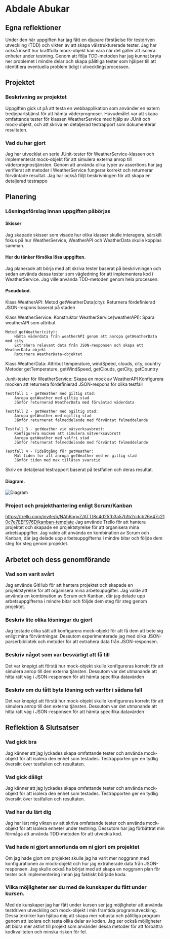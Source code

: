 # Abdale Abukar

## Egna reflektioner
Under den här uppgiften har jag fått en djupare förståelse för testdriven utveckling (TDD) och vikten av att skapa välstrukturerade tester. Jag har också insett hur kraftfulla mock-objekt kan vara när det gäller att isolera enheter under testning. Genom att följa TDD-metoden har jag kunnat bryta ner problemet i mindre delar och skapa pålitliga tester som hjälper till att identifiera eventuella problem tidigt i utvecklingsprocessen.
## Projektet

### Beskrivning av projektet
Uppgiften gick ut på att testa en webbapplikation som använder en extern tredjepartstjänst för att hämta väderprognoser. Huvudmålet var att skapa omfattande tester för klassen WeatherService med hjälp av JUnit och mock-objekt, och att skriva en detaljerad testrapport som dokumenterar resultaten.

### Vad du har gjort
Jag har utvecklat en serie JUnit-tester för WeatherService-klassen och implementerat mock-objekt för att simulera externa anrop till väderprognostjänsten. Genom att använda olika typer av assertions har jag verifierat att metoder i WeatherService fungerar korrekt och returnerar förväntade resultat. Jag har också följt beskrivningen för att skapa en detaljerad testrappo

## Planering

### Lösningsförslag innan uppgiften påbörjas

#### Skisser 
Jag skapade skisser som visade hur olika klasser skulle interagera, särskilt fokus på hur WeatherService, WeatherAPI och WeatherData skulle kopplas samman.

#### Hur du tänker försöka lösa uppgiften.
Jag planerade att börja med att skriva tester baserat på beskrivningen och sedan använda dessa tester som vägledning för att implementera kod i WeatherService. Jag ville använda TDD-metoden genom hela processen.

#### Pseudokod.
Klass WeatherAPI:
    Metod getWeatherData(city):
        Returnera fördefinierad JSON-respons baserat på staden

Klass WeatherService:
    Konstruktor WeatherService(weatherAPI):
        Spara weatherAPI som attribut

    Metod getWeather(city):
        Hämta väderdata från weatherAPI genom att anropa getWeatherData med city
        Extrahera relevant data från JSON-responsen och skapa ett WeatherData-objekt
        Returnera WeatherData-objektet

Klass WeatherData:
    Attribut temperature, windSpeed, clouds, city, country
    Metoder getTemperature, getWindSpeed, getClouds, getCity, getCountry

Junit-tester för WeatherService:
    Skapa en mock av WeatherAPI
    Konfigurera mocken att returnera fördefinierad JSON-respons för olika testfall

    Testfall 1 - getWeather med giltig stad:
        Anropa getWeather med giltig stad
        Jämför returnerad WeatherData med förväntad väderdata

    Testfall 2 - getWeather med ogiltig stad:
        Anropa getWeather med ogiltig stad
        Jämför returnerat felmeddelande med förväntat felmeddelande

    Testfall 3 - getWeather vid nätverksavbrott:
        Konfigurera mocken att simulera nätverksavbrott
        Anropa getWeather med valfri stad
        Jämför returnerat felmeddelande med förväntat felmeddelande

    Testfall 4 - Tidsåtgång för getWeather:
        Mät tiden för att anropa getWeather med en giltig stad
        Jämför tiden med max tillåten svarstid

Skriv en detaljerad testrapport baserat på testfallen och deras resultat.


#### Diagram.
![Diagram](tdd-och-mock-Abukar-Abdale/pic/diagram.png)



### Project och projekthantering enligt Scrum/Kanban
https://trello.com/invite/b/NAh6nqvZ/ATTI8c4d25fb3a57b1b2cdcb26e47c210c7e7EEF976D/kanban-template
Jag använde Trello för att hantera projektet och skapade en projektstyrelse för att organisera mina arbetsuppgifter. Jag valde att använda en kombination av Scrum och Kanban, där jag delade upp arbetsuppgifterna i mindre bitar och följde dem steg för steg genom projektet.

## Arbetet och dess genomförande

### Vad som varit svårt
Jag använde GitHub för att hantera projektet och skapade en projektstyrelse för att organisera mina arbetsuppgifter. Jag valde att använda en kombination av Scrum och Kanban, där jag delade upp arbetsuppgifterna i mindre bitar och följde dem steg för steg genom projektet.

### Beskriv lite olika lösningar du gjort
Jag testade olika sätt att konfigurera mock-objekt för att få dem att bete sig enligt mina förväntningar. Dessutom experimenterade jag med olika JSON-parserbibliotek och metoder för att extrahera data från JSON-responsen.

### Beskriv något som var besvärligt att få till
Det var knepigt att förstå hur mock-objekt skulle konfigureras korrekt för att simulera anrop till den externa tjänsten. Dessutom var det utmanande att hitta rätt väg i JSON-responsen för att hämta specifika datavärden

### Beskriv om du fått byta lösning och varför i sådana fall
Det var knepigt att förstå hur mock-objekt skulle konfigureras korrekt för att simulera anrop till den externa tjänsten. Dessutom var det utmanande att hitta rätt väg i JSON-responsen för att hämta specifika datavärden

## Reflektion & Slutsatser

### Vad gick bra
Jag känner att jag lyckades skapa omfattande tester och använda mock-objekt för att isolera den enhet som testades. Testrapporten ger en tydlig översikt över testfallen och resultaten.

### Vad gick dåligt
Jag känner att jag lyckades skapa omfattande tester och använda mock-objekt för att isolera den enhet som testades. Testrapporten ger en tydlig översikt över testfallen och resultaten.

### Vad har du lärt dig
Jag har lärt mig vikten av att skriva omfattande tester och använda mock-objekt för att isolera enheter under testning. Dessutom har jag förbättrat min förmåga att använda TDD-metoden för att utveckla kod.

### Vad hade ni gjort annorlunda om ni gjort om projektet
Om jag hade gjort om projektet skulle jag ha varit mer noggrann med konfigurationen av mock-objekt och hur jag extraherade data från JSON-responsen. Jag skulle också ha börjat med att skapa en noggrann plan för tester och implementering innan jag faktiskt började koda.

### Vilka möjligheter ser du med de kunskaper du fått under kursen.
Med de kunskaper jag har fått under kursen ser jag möjligheter att använda testdriven utveckling och mock-objekt i min framtida programutveckling. Dessa tekniker kan hjälpa mig att skapa mer robusta och pålitliga program genom att isolera och testa olika delar av koden. Jag ser också möjligheter att bidra mer aktivt till projekt som använder dessa metoder för att förbättra kodkvaliteten och minska risken för fel.
